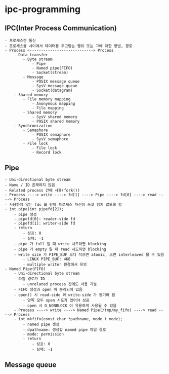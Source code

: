 # ipc-programming

## IPC(Inter Process Communication)

    - 프로세스간 통신
    - 프로세스들 사이에서 데이터를 주고받는 행위 또는 그에 대한 방법, 경로
    - Process <----------------------------> Process
        - Data transfer
            - Byte stream
                - Pipe
                - Named pipe(FIFO)
                - Socket(stream)
            - Message
                - POSIX message queue
                - SysV message queue
                - Socket(datagram)
        - Shared memory
            - File memory mapping
                - Anonymous mapping
                - File mapping
            - Shared memory
                - SysV shared memory
                - POSIX shared memory
        - Synchronization
            - Semaphore
                - POSIX semaphore
                - SysV semaphore
            - File lock
                - File lock
                - Record lock

## Pipe

    - Uni-directional byte stream
    - Name / ID 존재하지 않음
    - Related process 간에 사용(fork())
    - Process ----> write ----> fd[1] ----> Pipe ----> fd[0] ----> read ----> Process
    - 사용하지 않는 fds 를 닫아 프로세스 자신이 쓰고 읽지 않도록 함
    - int pipe(int pipefd[2]);
        - pipe 생성
        - pipefd[0]: reader-side fd
        - pipefd[1]: writer-side fd
        - return
            - 성공: 0
            - 실패: -1
        - pipe 가 full 일 때 write 시도하면 blocking
        - pipe 가 empty 일 때 read 시도하면 blocking
        - write size 가 PIPE_BUF 보다 작으면 atomic, 크면 interleaved 될 수 있음
            - LINUX PIPE_BUF: 4KB
            - multiple writer 환경에서 유의
    - Named Pipe(FIFO)
        - Uni-directional byte stream
        - 파일 경로가 ID
            - unrelated process 간에도 사용 가능
        - FIFO 생성과 open 이 분리되어 있음
        - open() 시 read-side 와 write-side 가 동기화 됨
            - 양쪽 모두 open 시도가 있어야 성공
            - open 시 O_NONBLOCK 이 유용하게 사용될 수 있음
        - Process ----> write ----> Named Pipe(/tmp/my_fifo) ----> read ----> Process
        - int mkfifo(const char *pathname, mode_t mode);
            - named pipe 생성
            - dpathname: 생성할 named pipe 파일 경로
            - mode: permission
            - return
                - 성공: 0
                - 실패: -1

## Message queue
